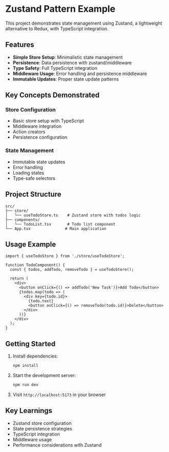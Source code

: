 # Zustand Pattern Example

This project demonstrates state management using Zustand, a lightweight alternative to Redux, with TypeScript integration.

## Features

- **Simple Store Setup**: Minimalistic state management
- **Persistence**: Data persistence with zustand/middleware
- **Type Safety**: Full TypeScript integration
- **Middleware Usage**: Error handling and persistence middleware
- **Immutable Updates**: Proper state update patterns

## Key Concepts Demonstrated

### Store Configuration
- Basic store setup with TypeScript
- Middleware integration
- Action creators
- Persistence configuration

### State Management
- Immutable state updates
- Error handling
- Loading states
- Type-safe selectors

## Project Structure

```
src/
├── store/
│   └── useTodoStore.ts    # Zustand store with todos logic
├── components/
│   └── TodoList.tsx       # Todo list component
└── App.tsx               # Main application
```

## Usage Example

```tsx
import { useTodoStore } from './store/useTodoStore';

function TodoComponent() {
  const { todos, addTodo, removeTodo } = useTodoStore();

  return (
    <div>
      <button onClick={() => addTodo('New Task')}>Add Todo</button>
      {todos.map(todo => (
        <div key={todo.id}>
          {todo.text}
          <button onClick={() => removeTodo(todo.id)}>Delete</button>
        </div>
      ))}
    </div>
  );
}
```

## Getting Started

1. Install dependencies:
   ```bash
   npm install
   ```

2. Start the development server:
   ```bash
   npm run dev
   ```

3. Visit `http://localhost:5173` in your browser

## Key Learnings
- Zustand store configuration
- State persistence strategies
- TypeScript integration
- Middleware usage
- Performance considerations with Zustand
